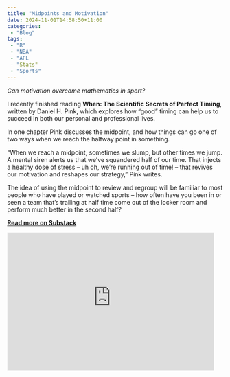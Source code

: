 ```yaml
---
title: "Midpoints and Motivation"
date: 2024-11-01T14:58:50+11:00
categories:
 - "Blog"
tags:
 - "R"
 - "NBA"
 - "AFL 
 - "Stats"
 - "Sports"
---
```


*Can motivation overcome mathematics in sport?*

<!--more-->

I recently finished reading **When: The Scientific Secrets of Perfect Timing**, written by Daniel H. Pink, which explores how “good” timing can help us to succeed in both our personal and professional lives.

In one chapter Pink discusses the midpoint, and how things can go one of two ways when we reach the halfway point in something.

“When we reach a midpoint, sometimes we slump, but other times we jump. A mental siren alerts us that we’ve squandered half of our time. That injects a healthy dose of stress – uh oh, we’re running out of time! – that revives our motivation and reshapes our strategy,” Pink writes.

The idea of using the midpoint to review and regroup will be familiar to most people who have played or watched sports – how often have you been in or seen a team that’s trailing at half time come out of the locker room and perform much better in the second half?

[**Read more on Substack**](https://lincolntracy.substack.com/p/midpoints-and-motivation)

<iframe src="https://lincolntracy.substack.com/embed" width="480" height="320" style="border:1px solid #EEE; background:white;" frameborder="0" scrolling="no"></iframe>